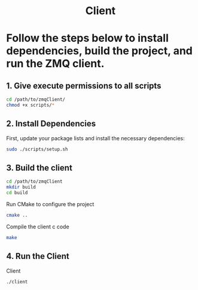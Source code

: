 <!-- PROJECT LOGO -->
<br />
<p align="center">
  <h1 align="center">Client</h3>
</p>

# Follow the steps below to install dependencies, build the project, and run the ZMQ client.

## 1. Give execute permissions to all scripts
```sh
cd /path/to/zmqClient/
chmod +x scripts/*
```

## 2. Install Dependencies

First, update your package lists and install the necessary dependencies:

```sh
sudo ./scripts/setup.sh
```

## 3. Build the client
```sh
cd /path/to/zmqClient
mkdir build
cd build
```
Run CMake to configure the project
```sh
cmake ..
```
Compile the client c code
```sh
make
```

## 4. Run the Client

Client
```sh
./client
```
